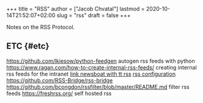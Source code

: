 +++
title = "RSS"
author = ["Jacob Chvatal"]
lastmod = 2020-10-14T21:52:07+02:00
slug = "rss"
draft = false
+++

Notes on the RSS Protocol.


## ETC {#etc}

<https://github.com/lkiesow/python-feedgen> autogen rss feeds with python
<https://www.ragan.com/how-to-create-internal-rss-feeds/> creating internal rss
feeds for the intranet
[link newsboat with tt rss](https://ideatrash.net/2019/12/proxies-tt-rss-and-newsboat-or-newsbeuter-oh-my.html)
[rss configuration](https://tt-rss.org/)
<https://github.com/RSS-Bridge/rss-bridge>
<https://github.com/bcongdon/rssfilter/blob/master/README.md> filter rss feeds
<https://freshrss.org/> self hosted rss
